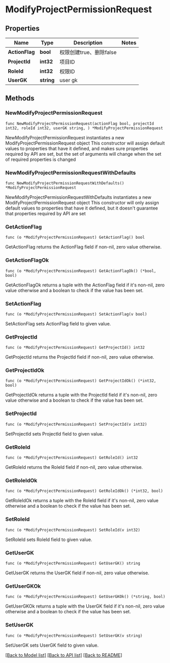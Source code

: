 # ModifyProjectPermissionRequest

## Properties

Name | Type | Description | Notes
------------ | ------------- | ------------- | -------------
**ActionFlag** | **bool** | 权限创建true、删除false | 
**ProjectId** | **int32** | 项目ID | 
**RoleId** | **int32** | 权限ID | 
**UserGK** | **string** | user gk | 

## Methods

### NewModifyProjectPermissionRequest

`func NewModifyProjectPermissionRequest(actionFlag bool, projectId int32, roleId int32, userGK string, ) *ModifyProjectPermissionRequest`

NewModifyProjectPermissionRequest instantiates a new ModifyProjectPermissionRequest object
This constructor will assign default values to properties that have it defined,
and makes sure properties required by API are set, but the set of arguments
will change when the set of required properties is changed

### NewModifyProjectPermissionRequestWithDefaults

`func NewModifyProjectPermissionRequestWithDefaults() *ModifyProjectPermissionRequest`

NewModifyProjectPermissionRequestWithDefaults instantiates a new ModifyProjectPermissionRequest object
This constructor will only assign default values to properties that have it defined,
but it doesn't guarantee that properties required by API are set

### GetActionFlag

`func (o *ModifyProjectPermissionRequest) GetActionFlag() bool`

GetActionFlag returns the ActionFlag field if non-nil, zero value otherwise.

### GetActionFlagOk

`func (o *ModifyProjectPermissionRequest) GetActionFlagOk() (*bool, bool)`

GetActionFlagOk returns a tuple with the ActionFlag field if it's non-nil, zero value otherwise
and a boolean to check if the value has been set.

### SetActionFlag

`func (o *ModifyProjectPermissionRequest) SetActionFlag(v bool)`

SetActionFlag sets ActionFlag field to given value.


### GetProjectId

`func (o *ModifyProjectPermissionRequest) GetProjectId() int32`

GetProjectId returns the ProjectId field if non-nil, zero value otherwise.

### GetProjectIdOk

`func (o *ModifyProjectPermissionRequest) GetProjectIdOk() (*int32, bool)`

GetProjectIdOk returns a tuple with the ProjectId field if it's non-nil, zero value otherwise
and a boolean to check if the value has been set.

### SetProjectId

`func (o *ModifyProjectPermissionRequest) SetProjectId(v int32)`

SetProjectId sets ProjectId field to given value.


### GetRoleId

`func (o *ModifyProjectPermissionRequest) GetRoleId() int32`

GetRoleId returns the RoleId field if non-nil, zero value otherwise.

### GetRoleIdOk

`func (o *ModifyProjectPermissionRequest) GetRoleIdOk() (*int32, bool)`

GetRoleIdOk returns a tuple with the RoleId field if it's non-nil, zero value otherwise
and a boolean to check if the value has been set.

### SetRoleId

`func (o *ModifyProjectPermissionRequest) SetRoleId(v int32)`

SetRoleId sets RoleId field to given value.


### GetUserGK

`func (o *ModifyProjectPermissionRequest) GetUserGK() string`

GetUserGK returns the UserGK field if non-nil, zero value otherwise.

### GetUserGKOk

`func (o *ModifyProjectPermissionRequest) GetUserGKOk() (*string, bool)`

GetUserGKOk returns a tuple with the UserGK field if it's non-nil, zero value otherwise
and a boolean to check if the value has been set.

### SetUserGK

`func (o *ModifyProjectPermissionRequest) SetUserGK(v string)`

SetUserGK sets UserGK field to given value.



[[Back to Model list]](../README.md#documentation-for-models) [[Back to API list]](../README.md#documentation-for-api-endpoints) [[Back to README]](../README.md)


